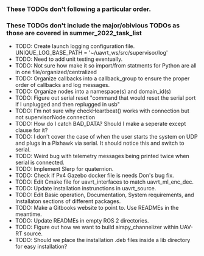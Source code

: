 ### These TODOs don't following a particular order. 
### These TODOs don't include the major/obivious TODOs as those are covered in summer_2022_task_list

- TODO: Create launch logging configuration file. UNIQUE_LOG_BASE_PATH = '~/uavrt_ws/src/supervisor/log'
- TODO: Need to add unit testing eventually.
- TODO: Not sure how make it so import/from statments for Python are all in one file/organized/centralized
- TODO: Organize callbacks into a callback_group to ensure the proper order of callbacks and log messages.
- TODO: Organize nodes into a namespace(s) and domain_id(s)
- TODO: Figure out serial reset "command that would reset the serial port if I unplugged and then replugged in usb"
- TODO: I'm not sure why checkHeartbeat() works with connection but not supervisorNode.connection
- TODO: How do I catch BAD_DATA? Should I make a seperate except clause for it?
- TODO: I don't cover the case of when the user starts the system on UDP and plugs in a Pixhawk via serial. It should notice this and switch to serial.
- TODO: Weird bug with telemetry messages being printed twice when serial is connected.
- TODO: Implement Slerp for quaternion.
- TODO: Check if Px4 Gazebo docker file is needs Don's bug fix.
- TODO: Edit Cmake file for uavrt_interfaces to match uavrt_ml_enc_dec. 
- TODO: Update installation instrunctions in uavrt_source.
- TODO: Edit Basic operation, Documentation, System requirements, and Installaton sections of different packages. 
- TODO: Make a Gitbooks website to point to. Use READMEs in the meantime. 
- TODO: Update READMEs in empty ROS 2 directories. 
- TODO: Figure out how we want to build airspy_channelizer within UAV-RT source. 
- TODO: Should we place the installation .deb files inside a lib directory for easy installation? 
